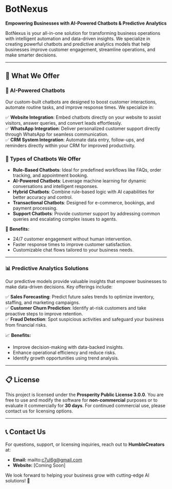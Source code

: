 # BotNexus

**Empowering Businesses with AI-Powered Chatbots & Predictive Analytics**

BotNexus is your all-in-one solution for transforming business operations with intelligent automation and data-driven insights. We specialize in creating powerful chatbots and predictive analytics models that help businesses improve customer engagement, streamline operations, and make smarter decisions.

---

## 🚀 What We Offer

### 🤖 AI-Powered Chatbots
Our custom-built chatbots are designed to boost customer interactions, automate routine tasks, and improve response times. We specialize in:

✅ **Website Integration**: Embed chatbots directly on your website to assist visitors, answer queries, and convert leads effortlessly.  
✅ **WhatsApp Integration**: Deliver personalized customer support directly through WhatsApp for seamless communication.  
✅ **CRM System Integration**: Automate data entry, follow-ups, and reminders directly within your CRM for improved productivity.  

### 🔹 Types of Chatbots We Offer
- **Rule-Based Chatbots**: Ideal for predefined workflows like FAQs, order tracking, and appointment booking.  
- **AI-Powered Chatbots**: Leverage machine learning for dynamic conversations and intelligent responses.  
- **Hybrid Chatbots**: Combine rule-based logic with AI capabilities for better accuracy and control.  
- **Transactional Chatbots**: Designed for e-commerce, bookings, and payment processing.  
- **Support Chatbots**: Provide customer support by addressing common queries and escalating complex issues to agents.  

💬 **Benefits:**  
- 24/7 customer engagement without human intervention.  
- Faster response times to improve customer satisfaction.  
- Customizable chat flows tailored to your business needs.  

---

### 📊 Predictive Analytics Solutions
Our predictive models provide valuable insights that empower businesses to make data-driven decisions. Key offerings include:

✅ **Sales Forecasting**: Predict future sales trends to optimize inventory, staffing, and marketing campaigns.  
✅ **Customer Churn Prediction**: Identify at-risk customers and take proactive steps to improve retention.  
✅ **Fraud Detection**: Spot suspicious activities and safeguard your business from financial risks.  

📈 **Benefits:**  
- Improve decision-making with data-backed insights.  
- Enhance operational efficiency and reduce risks.  
- Identify growth opportunities using trend analysis.  

---

## 📋 License
This project is licensed under the **Prosperity Public License 3.0.0**. You are free to use and modify the software for **non-commercial** purposes or to evaluate it commercially for **30 days**. For continued commercial use, please contact us for licensing options.

---

## 📞 Contact Us
For questions, support, or licensing inquiries, reach out to **HumbleCreators** at:
- **Email:** mailto:c7ul6g@gmail.com
- **Website:** [Coming Soon]  

We look forward to helping your business grow with cutting-edge AI solutions! 🚀

